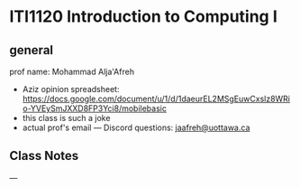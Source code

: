 # ITI1120 Introduction to Computing I

## general

prof name: Mohammad Alja'Afreh

- Aziz opinion spreadsheet: <https://docs.google.com/document/u/1/d/1daeurEL2MSgEuwCxslz8WRio-YVEySmJXXD8FP3Yci8/mobilebasic>
- this class is such a joke
- actual prof's email &mdash; Discord questions: <jaafreh@uottawa.ca>

## Class Notes

&mdash;
